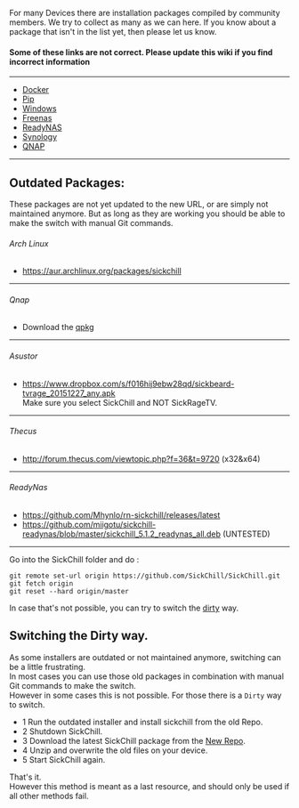 For many Devices there are installation packages compiled by community members. We try to collect as many as we can here. If you know about a package that isn't in the list yet, then please let us know.

#### Some of these links are not correct. Please update this wiki if you find incorrect information

---

- [Docker](https://github.com/SickChill/SickChill/wiki/Docker)
- [Pip](https://github.com/SickChill/SickChill/wiki/Pip)
- [Windows](https://github.com/SickChill/SickChillInstaller/releases/latest)
- [Freenas](https://github.com/SickChill/SickChill/wiki/Freenas)
- [ReadyNAS](https://github.com/SickChill/SickChill/wiki/ReadyNAS)
- [Synology](https://github.com/SickChill/SickChill/wiki/Synology)
- [QNAP](https://github.com/OneCDOnly/sherpa)

---

## Outdated Packages:

These packages are not yet updated to the new URL, or are simply not maintained anymore. But as long as they are working you should be able to make the switch with manual Git commands.

###### Arch Linux

- https://aur.archlinux.org/packages/sickchill

---

###### Qnap

- Download the [qpkg](https://www.qnapclub.eu/fr/qpkg/647)

---

###### Asustor

- https://www.dropbox.com/s/f016hij9ebw28qd/sickbeard-tvrage_20151227_any.apk  
  Make sure you select SickChill and NOT SickRageTV.

---

###### Thecus

- http://forum.thecus.com/viewtopic.php?f=36&t=9720 (x32&x64)

---

###### ReadyNas

- https://github.com/Mhynlo/rn-sickchill/releases/latest
- https://github.com/miigotu/sickchill-readynas/blob/master/sickchill_5.1.2_readynas_all.deb (UNTESTED)

---

Go into the SickChill folder and do :

```
git remote set-url origin https://github.com/SickChill/SickChill.git
git fetch origin
git reset --hard origin/master
```

In case that's not possible, you can try to switch the [dirty](https://github.com/SickChill/SickChill/wiki/SickChill-installation-packages#switching-the-dirty-way) way.

## Switching the Dirty way.

As some installers are outdated or not maintained anymore, switching can be a little frustrating.  
In most cases you can use those old packages in combination with manual Git commands to make the switch.  
However in some cases this is not possible. For those there is a `Dirty` way to switch.

- 1 Run the outdated installer and install sickchill from the old Repo.
- 2 Shutdown SickChill.
- 3 Download the latest SickChill package from the [New Repo](https://github.com/SickChill/SickChill/archive/master.zip).
- 4 Unzip and overwrite the old files on your device.
- 5 Start SickChill again.

That's it.  
However this method is meant as a last resource, and should only be used if all other methods fail.
